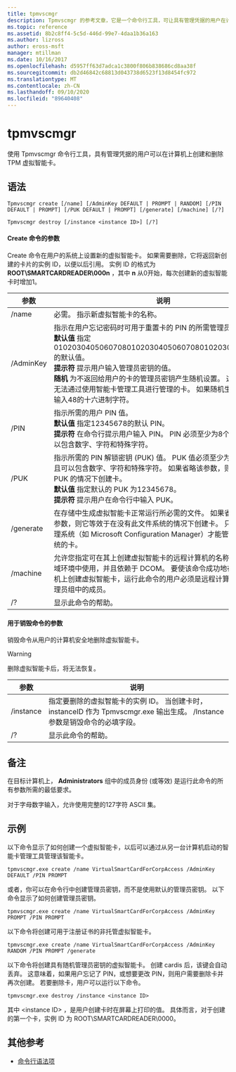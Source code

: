 ```yaml
---
title: tpmvscmgr
description: Tpmvscmgr 的参考文章，它是一个命令行工具，可让具有管理凭据的用户在计算机上创建和删除 TPM 虚拟智能卡。
ms.topic: reference
ms.assetid: 8b2c8ff4-5c5d-446d-99e7-4daa1b36a163
ms.author: lizross
author: eross-msft
manager: mtillman
ms.date: 10/16/2017
ms.openlocfilehash: d5957ff63d7adca1c3800f806b838686cd8aa38f
ms.sourcegitcommit: db2d46842c68813d043738d6523f13d8454fc972
ms.translationtype: MT
ms.contentlocale: zh-CN
ms.lasthandoff: 09/10/2020
ms.locfileid: "89640408"
---
```

# <a name="tpmvscmgr"></a>tpmvscmgr

使用 Tpmvscmgr 命令行工具，具有管理凭据的用户可以在计算机上创建和删除 TPM 虚拟智能卡。

## <a name="syntax"></a>语法

```
Tpmvscmgr create [/name] [/AdminKey DEFAULT | PROMPT | RANDOM] [/PIN DEFAULT | PROMPT] [/PUK DEFAULT | PROMPT] [/generate] [/machine] [/?]
```
```
Tpmvscmgr destroy [/instance <instance ID>] [/?]
```

#### <a name="parameters-for-create-command"></a>Create 命令的参数

Create 命令在用户的系统上设置新的虚拟智能卡。 如果需要删除，它将返回新创建的卡片的实例 ID，以便以后引用。 实例 ID 的格式为 **ROOT\SMARTCARDREADER\000n** ，其中 **n** 从0开始，每次创建新的虚拟智能卡时增加1。

|参数|说明|
|---------|-----------|
|/name|必需。 指示新虚拟智能卡的名称。|
|/AdminKey|指示在用户忘记密码时可用于重置卡的 PIN 的所需管理员密钥。</br>**默认值** 指定010203040506070801020304050607080102030405060708的默认值。</br>**提示符** 提示用户输入管理员密钥的值。</br>**随机** 为不返回给用户的卡的管理员密钥产生随机设置。 这会创建可能无法通过使用智能卡管理工具进行管理的卡。 如果随机生成，则必须输入48的十六进制字符。|
|/PIN|指示所需的用户 PIN 值。</br>**默认值** 指定12345678的默认 PIN。</br>**提示符** 在命令行提示用户输入 PIN。 PIN 必须至少为8个字符，并且可以包含数字、字符和特殊字符。|
|/PUK|指示所需的 PIN 解锁密钥 (PUK) 值。 PUK 值必须至少为8个字符，并且可以包含数字、字符和特殊字符。 如果省略该参数，则会在不使用 PUK 的情况下创建卡。</br>**默认值** 指定默认的 PUK 为12345678。</br>**提示符** 提示用户在命令行中输入 PUK。|
|/generate|在存储中生成虚拟智能卡正常运行所必需的文件。 如果省略/generate 参数，则它等效于在没有此文件系统的情况下创建卡。 只有智能卡管理系统（如 Microsoft Configuration Manager）才能管理没有文件系统的卡。|
|/machine|允许您指定可在其上创建虚拟智能卡的远程计算机的名称。 这只能在域环境中使用，并且依赖于 DCOM。 要使该命令成功地在另一台计算机上创建虚拟智能卡，运行此命令的用户必须是远程计算机上的本地管理员组中的成员。|
|/?|显示此命令的帮助。|

#### <a name="parameters-for-destroy-command"></a>用于销毁命令的参数

销毁命令从用户的计算机安全地删除虚拟智能卡。

> [!WARNING]
> 删除虚拟智能卡后，将无法恢复。

|参数|说明|
|---------|-----------|
|/instance|指定要删除的虚拟智能卡的实例 ID。 当创建卡时，instanceID 作为 Tpmvscmgr.exe 输出生成。 /Instance 参数是销毁命令的必填字段。|
|/?|显示此命令的帮助。|

## <a name="remarks"></a>备注

在目标计算机上， **Administrators** 组中的成员身份 (或等效) 是运行此命令的所有参数所需的最低要求。

对于字母数字输入，允许使用完整的127字符 ASCII 集。

## <a name="examples"></a>示例

以下命令显示了如何创建一个虚拟智能卡，以后可以通过从另一台计算机启动的智能卡管理工具管理该智能卡。
```
tpmvscmgr.exe create /name VirtualSmartCardForCorpAccess /AdminKey DEFAULT /PIN PROMPT
```
或者，你可以在命令行中创建管理员密钥，而不是使用默认的管理员密钥。 以下命令显示了如何创建管理员密钥。
```
tpmvscmgr.exe create /name VirtualSmartCardForCorpAccess /AdminKey PROMPT /PIN PROMPT
```
以下命令将创建可用于注册证书的非托管虚拟智能卡。
```
tpmvscmgr.exe create /name VirtualSmartCardForCorpAccess /AdminKey RANDOM /PIN PROMPT /generate
```
以下命令将创建具有随机管理员密钥的虚拟智能卡。 创建 cardis 后，该键会自动丢弃。 这意味着，如果用户忘记了 PIN，或想要更改 PIN，则用户需要删除卡并再次创建。 若要删除卡，用户可以运行以下命令。
```
tpmvscmgr.exe destroy /instance <instance ID>
```
其中 \<instance ID> ，是用户创建卡时在屏幕上打印的值。 具体而言，对于创建的第一个卡，实例 ID 为 ROOT\SMARTCARDREADER\0000。

## <a name="additional-references"></a>其他参考

- [命令行语法项](command-line-syntax-key.md)